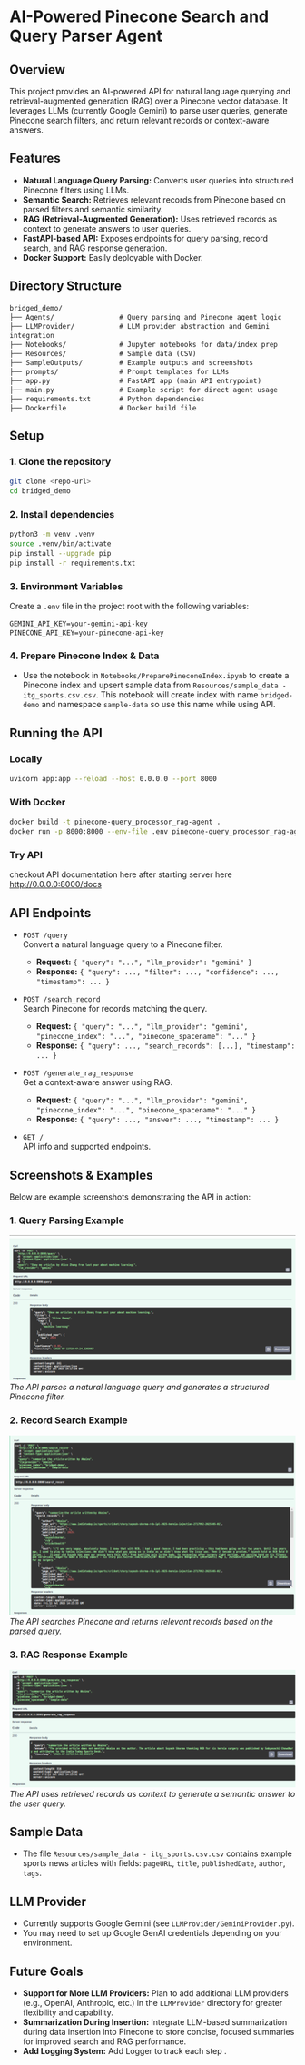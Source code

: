 # AI-Powered Pinecone Search and Query Parser Agent

## Overview

This project provides an AI-powered API for natural language querying and retrieval-augmented generation (RAG) over a Pinecone vector database. It leverages LLMs (currently Google Gemini) to parse user queries, generate Pinecone search filters, and return relevant records or context-aware answers.

## Features
- **Natural Language Query Parsing:** Converts user queries into structured Pinecone filters using LLMs.
- **Semantic Search:** Retrieves relevant records from Pinecone based on parsed filters and semantic similarity.
- **RAG (Retrieval-Augmented Generation):** Uses retrieved records as context to generate answers to user queries.
- **FastAPI-based API:** Exposes endpoints for query parsing, record search, and RAG response generation.
- **Docker Support:** Easily deployable with Docker.

## Directory Structure
```
bridged_demo/
├── Agents/                # Query parsing and Pinecone agent logic
├── LLMProvider/           # LLM provider abstraction and Gemini integration
├── Notebooks/             # Jupyter notebooks for data/index prep
├── Resources/             # Sample data (CSV)
├── SampleOutputs/         # Example outputs and screenshots
├── prompts/               # Prompt templates for LLMs
├── app.py                 # FastAPI app (main API entrypoint)
├── main.py                # Example script for direct agent usage
├── requirements.txt       # Python dependencies
├── Dockerfile             # Docker build file
```

## Setup

### 1. Clone the repository
```bash
git clone <repo-url>
cd bridged_demo
```

### 2. Install dependencies
```bash
python3 -m venv .venv
source .venv/bin/activate
pip install --upgrade pip
pip install -r requirements.txt
```

### 3. Environment Variables
Create a `.env` file in the project root with the following variables:
```env
GEMINI_API_KEY=your-gemini-api-key
PINECONE_API_KEY=your-pinecone-api-key
```

### 4. Prepare Pinecone Index & Data
- Use the notebook in `Notebooks/PreparePineconeIndex.ipynb` to create a Pinecone index and upsert sample data from `Resources/sample_data - itg_sports.csv.csv`. This notebook will create index with name `bridged-demo` and namespace `sample-data` so use this name while using API.

## Running the API

### Locally
```bash
uvicorn app:app --reload --host 0.0.0.0 --port 8000
```

### With Docker
```bash
docker build -t pinecone-query_processor_rag-agent .
docker run -p 8000:8000 --env-file .env pinecone-query_processor_rag-agent
```

### Try API 
checkout API documentation here after starting server here http://0.0.0.0:8000/docs

## API Endpoints

- `POST /query`  
  Convert a natural language query to a Pinecone filter.
  - **Request:** `{ "query": "...", "llm_provider": "gemini" }`
  - **Response:** `{ "query": ..., "filter": ..., "confidence": ..., "timestamp": ... }`

- `POST /search_record`  
  Search Pinecone for records matching the query.
  - **Request:** `{ "query": "...", "llm_provider": "gemini", "pinecone_index": "...", "pinecone_spacename": "..." }`
  - **Response:** `{ "query": ..., "search_records": [...], "timestamp": ... }`

- `POST /generate_rag_response`  
  Get a context-aware answer using RAG.
  - **Request:** `{ "query": "...", "llm_provider": "gemini", "pinecone_index": "...", "pinecone_spacename": "..." }`
  - **Response:** `{ "query": ..., "answer": ..., "timestamp": ... }`

- `GET /`  
  API info and supported endpoints.

## Screenshots & Examples

Below are example screenshots demonstrating the API in action:

### 1. Query Parsing Example
![Query Parsing Example](SampleOutputs/ScreenshotsOutput/QueryParser.png)
*The API parses a natural language query and generates a structured Pinecone filter.*

### 2. Record Search Example
![Record Search Example](SampleOutputs/ScreenshotsOutput/RecordSearch.png)
*The API searches Pinecone and returns relevant records based on the parsed query.*

### 3. RAG Response Example
![RAG Response Example](SampleOutputs/ScreenshotsOutput/RAG_OUTPUT.png)
*The API uses retrieved records as context to generate a semantic answer to the user query.*

## Sample Data
- The file `Resources/sample_data - itg_sports.csv.csv` contains example sports news articles with fields: `pageURL`, `title`, `publishedDate`, `author`, `tags`.

## LLM Provider
- Currently supports Google Gemini (see `LLMProvider/GeminiProvider.py`).
- You may need to set up Google GenAI credentials depending on your environment.

## Future Goals
- **Support for More LLM Providers:** Plan to add additional LLM providers (e.g., OpenAI, Anthropic, etc.) in the `LLMProvider` directory for greater flexibility and capability.
- **Summarization During Insertion:** Integrate LLM-based summarization during data insertion into Pinecone to store concise, focused summaries for improved search and RAG performance.
- **Add Logging System:** Add Logger to track each step .
